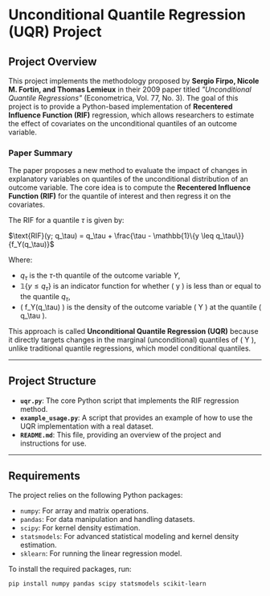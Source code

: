 # Unconditional Quantile Regression (UQR) Project

## Project Overview

This project implements the methodology proposed by **Sergio Firpo, Nicole M. Fortin, and Thomas Lemieux** in their 2009 paper titled *"Unconditional Quantile Regressions"* (Econometrica, Vol. 77, No. 3). The goal of this project is to provide a Python-based implementation of **Recentered Influence Function (RIF)** regression, which allows researchers to estimate the effect of covariates on the unconditional quantiles of an outcome variable.

### Paper Summary

The paper proposes a new method to evaluate the impact of changes in explanatory variables on quantiles of the unconditional distribution of an outcome variable. The core idea is to compute the **Recentered Influence Function (RIF)** for the quantile of interest and then regress it on the covariates.

The RIF for a quantile $\tau$ is given by:

$\text{RIF}(y; q_\tau) = q_\tau + \frac{\tau - \mathbb{1}\{y \leq q_\tau\}}{f_Y(q_\tau)}$

Where:
- $q_\tau$ is the $\tau$-th quantile of the outcome variable $Y$,
- $\mathbb{1}\{y \leq q_\tau\}$ is an indicator function for whether \( y \) is less than or equal to the quantile $q_\tau$,
- \( f_Y(q_\tau) \) is the density of the outcome variable \( Y \) at the quantile \( q_\tau \).

This approach is called **Unconditional Quantile Regression (UQR)** because it directly targets changes in the marginal (unconditional) quantiles of \( Y \), unlike traditional quantile regressions, which model conditional quantiles.

---

## Project Structure

- **`uqr.py`**: The core Python script that implements the RIF regression method.
- **`example_usage.py`**: A script that provides an example of how to use the UQR implementation with a real dataset.
- **`README.md`**: This file, providing an overview of the project and instructions for use.

---

## Requirements

The project relies on the following Python packages:

- `numpy`: For array and matrix operations.
- `pandas`: For data manipulation and handling datasets.
- `scipy`: For kernel density estimation.
- `statsmodels`: For advanced statistical modeling and kernel density estimation.
- `sklearn`: For running the linear regression model.

To install the required packages, run:

```bash
pip install numpy pandas scipy statsmodels scikit-learn
